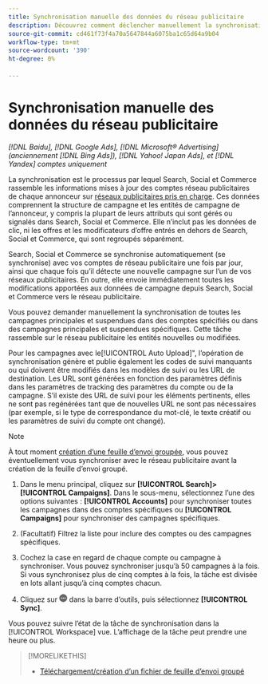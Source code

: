 ```yaml
---
title: Synchronisation manuelle des données du réseau publicitaire
description: Découvrez comment déclencher manuellement la synchronisation de votre structure de campagne et des entités de campagne pour les réseaux publicitaires pris en charge.
source-git-commit: cd461f73f4a70a5647844a6075ba1c65d64a9b04
workflow-type: tm+mt
source-wordcount: '390'
ht-degree: 0%

---
```


# Synchronisation manuelle des données du réseau publicitaire

*[!DNL Baidu], [!DNL Google Ads], [!DNL Microsoft® Advertising] (anciennement [!DNL Bing Ads]), [!DNL Yahoo! Japan Ads], et [!DNL Yandex] comptes uniquement*

La synchronisation est le processus par lequel Search, Social et Commerce rassemble les informations mises à jour des comptes réseau publicitaires de chaque annonceur sur [réseaux publicitaires pris en charge](/help/search-social-commerce/introduction/supported-inventory.md). Ces données comprennent la structure de campagne et les entités de campagne de l’annonceur, y compris la plupart de leurs attributs qui sont gérés ou signalés dans Search, Social et Commerce. Elle n’inclut pas les données de clic, ni les offres et les modificateurs d’offre entrés en dehors de Search, Social et Commerce, qui sont regroupés séparément.

Search, Social et Commerce se synchronise automatiquement (se synchronise) avec vos comptes de réseau publicitaire une fois par jour, ainsi que chaque fois qu’il détecte une nouvelle campagne sur l’un de vos réseaux publicitaires. En outre, elle envoie immédiatement toutes les modifications apportées aux données de campagne depuis Search, Social et Commerce vers le réseau publicitaire.

Vous pouvez demander manuellement la synchronisation de toutes les campagnes principales et suspendues dans des comptes spécifiés ou dans des campagnes principales et suspendues spécifiques. Cette tâche rassemble sur le réseau publicitaire les entités nouvelles ou modifiées.

Pour les campagnes avec le[!UICONTROL Auto Upload]&quot;, l’opération de synchronisation génère et publie également les codes de suivi manquants ou qui doivent être modifiés dans les modèles de suivi ou les URL de destination. Les URL sont générées en fonction des paramètres définis dans les paramètres de tracking des paramètres du compte ou de la campagne. S’il existe des URL de suivi pour les éléments pertinents, elles ne sont pas regénérées tant que de nouvelles URL ne sont pas nécessaires (par exemple, si le type de correspondance du mot-clé, le texte créatif ou les paramètres de suivi du compte ont changé).

>[!NOTE]
>
>À tout moment [création d’une feuille d’envoi groupée](/help/search-social-commerce/campaign-management/bulksheets/bulksheet-download.md), vous pouvez éventuellement vous synchroniser avec le réseau publicitaire avant la création de la feuille d’envoi groupé.

1. Dans le menu principal, cliquez sur **[!UICONTROL Search]>[!UICONTROL Campaigns]**. Dans le sous-menu, sélectionnez l’une des options suivantes : **[!UICONTROL Accounts]** pour synchroniser toutes les campagnes dans des comptes spécifiques ou **[!UICONTROL Campaigns]** pour synchroniser des campagnes spécifiques.

1. (Facultatif) Filtrez la liste pour inclure des comptes ou des campagnes spécifiques.

1. Cochez la case en regard de chaque compte ou campagne à synchroniser. Vous pouvez synchroniser jusqu’à 50 campagnes à la fois. Si vous synchronisez plus de cinq comptes à la fois, la tâche est divisée en lots allant jusqu’à cinq comptes chacun.

1. Cliquez sur **![Plus](/help/search-social-commerce/assets/more.png "Plus")** dans la barre d’outils, puis sélectionnez **[!UICONTROL Sync]**.

Vous pouvez suivre l’état de la tâche de synchronisation dans la [!UICONTROL Workspace] vue. L’affichage de la tâche peut prendre une heure ou plus.

>[!MORELIKETHIS]
>
>* [Téléchargement/création d’un fichier de feuille d’envoi groupé](/help/search-social-commerce/campaign-management/bulksheets/bulksheet-download.md)

